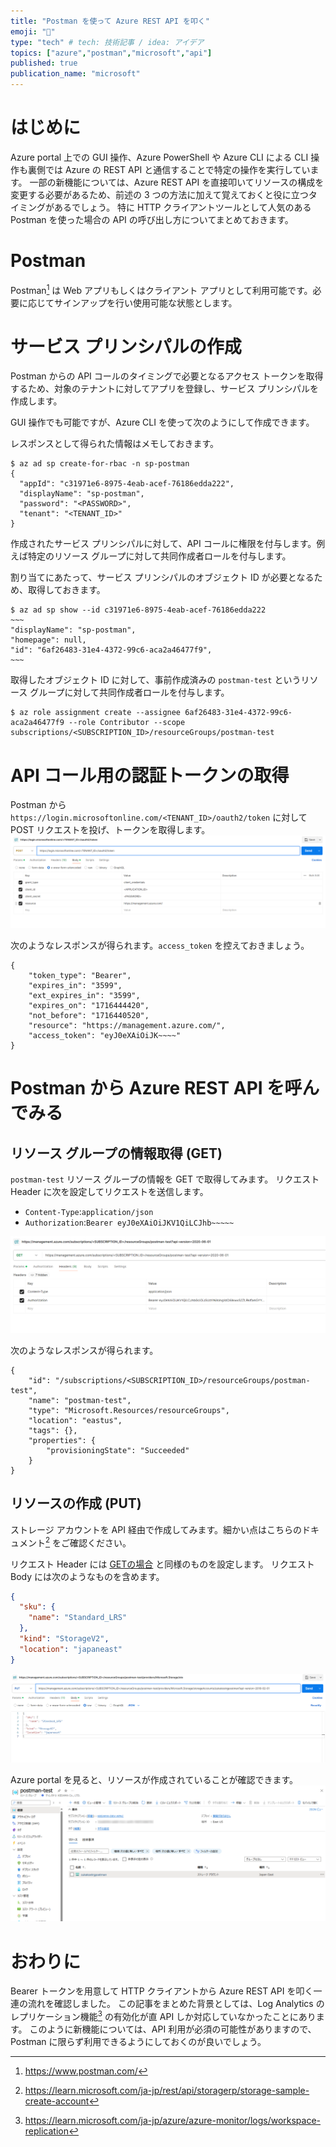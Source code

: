 ```yaml
---
title: "Postman を使って Azure REST API を叩く"
emoji: "📮"
type: "tech" # tech: 技術記事 / idea: アイデア
topics: ["azure","postman","microsoft","api"]
published: true
publication_name: "microsoft"
---
```


# はじめに
Azure portal 上での GUI 操作、Azure PowerShell や Azure CLI による CLI 操作も裏側では Azure の REST API と通信することで特定の操作を実行しています。
一部の新機能については、Azure REST API を直接叩いてリソースの構成を変更する必要があるため、前述の 3 つの方法に加えて覚えておくと役に立つタイミングがあるでしょう。
特に HTTP クライアントツールとして人気のある Postman を使った場合の API の呼び出し方についてまとめておきます。

# Postman 
Postman[^1] は Web アプリもしくはクライアント アプリとして利用可能です。必要に応じてサインアップを行い使用可能な状態とします。
[^1]:https://www.postman.com/

# サービス プリンシパルの作成
Postman からの API コールのタイミングで必要となるアクセス トークンを取得するため、対象のテナントに対してアプリを登録し、サービス プリンシパルを作成します。

GUI 操作でも可能ですが、Azure CLI を使って次のようにして作成できます。

レスポンスとして得られた情報はメモしておきます。
```
$ az ad sp create-for-rbac -n sp-postman
{
  "appId": "c31971e6-8975-4eab-acef-76186edda222",
  "displayName": "sp-postman",
  "password": "<PASSWORD>",
  "tenant": "<TENANT_ID>"
}
```

作成されたサービス プリンシパルに対して、API コールに権限を付与します。例えば特定のリソース グループに対して共同作成者ロールを付与します。

割り当てにあたって、サービス プリンシパルのオブジェクト ID が必要となるため、取得しておきます。
```
$ az ad sp show --id c31971e6-8975-4eab-acef-76186edda222
~~~
"displayName": "sp-postman",
"homepage": null,
"id": "6af26483-31e4-4372-99c6-aca2a46477f9",
~~~

```
取得したオブジェクト ID に対して、事前作成済みの `postman-test` というリソース グループに対して共同作成者ロールを付与します。

```
$ az role assignment create --assignee 6af26483-31e4-4372-99c6-aca2a46477f9 --role Contributor --scope subscriptions/<SUBSCRIPTION_ID>/resourceGroups/postman-test

```

# API コール用の認証トークンの取得
Postman から `https://login.microsoftonline.com/<TENANT_ID>/oauth2/token` に対して POST リクエストを投げ、トークンを取得します。 
![](/images/20240523-postman-azure-rest-api/token.png)

次のようなレスポンスが得られます。`access_token` を控えておきましょう。

```
{
    "token_type": "Bearer",
    "expires_in": "3599",
    "ext_expires_in": "3599",
    "expires_on": "1716444420",
    "not_before": "1716440520",
    "resource": "https://management.azure.com/",
    "access_token": "eyJ0eXAiOiJK~~~~"
}
```

# Postman から Azure REST API を呼んでみる

## リソース グループの情報取得 (GET)
`postman-test` リソース グループの情報を GET で取得してみます。
リクエスト Header に次を設定してリクエストを送信します。
- `Content-Type`:`application/json`
- `Authorization`:`Bearer eyJ0eXAiOiJKV1QiLCJhb~~~~~`

![](/images/20240523-postman-azure-rest-api/GET-RG.png)

次のようなレスポンスが得られます。
```
{
    "id": "/subscriptions/<SUBSCRIPTION_ID>/resourceGroups/postman-test",
    "name": "postman-test",
    "type": "Microsoft.Resources/resourceGroups",
    "location": "eastus",
    "tags": {},
    "properties": {
        "provisioningState": "Succeeded"
    }
}
```

## リソースの作成 (PUT)
ストレージ アカウントを API 経由で作成してみます。細かい点はこちらのドキュメント[^2] をご確認ください。
[^2]:https://learn.microsoft.com/ja-jp/rest/api/storagerp/storage-sample-create-account


リクエスト Header には [GETの場合](#リソース-グループの情報取得-get) と同様のものを設定します。
リクエスト Body には次のようなものを含めます。
```json
{
  "sku": {
    "name": "Standard_LRS"
  },
  "kind": "StorageV2",
  "location": "japaneast"
}
```
![](/images/20240523-postman-azure-rest-api/putreq.png)

Azure portal を見ると、リソースが作成されていることが確認できます。
![](/images/20240523-postman-azure-rest-api/portal-strg.png)

# おわりに
Bearer トークンを用意して HTTP クライアントから Azure REST API を叩く一連の流れを確認しました。
この記事をまとめた背景としては、Log Analytics のレプリケーション機能[^3] の有効化が直 API しか対応していなかったことにあります。
このように新機能については、API 利用が必須の可能性がありますので、Postman に限らず利用できるようにしておくのが良いでしょう。
[^3]:https://learn.microsoft.com/ja-jp/azure/azure-monitor/logs/workspace-replication